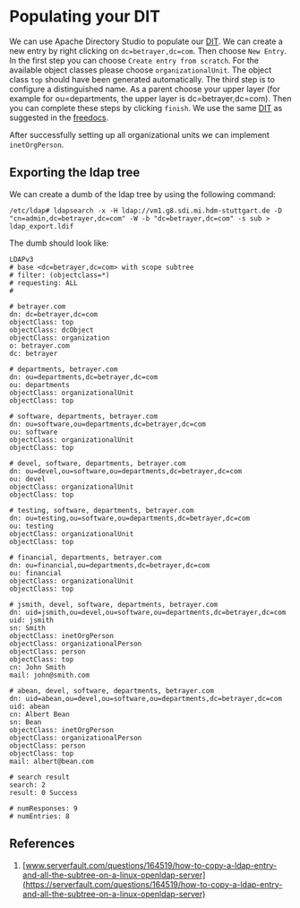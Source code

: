 # Populating your DIT

We can use Apache Directory Studio to populate our [DIT](/acronyms). We can create a new entry by right clicking on `dc=betrayer,dc=com`. Then choose `New Entry`. In the first step you can choose `Create entry from scratch`. For the available object classes please choose `organizationalUnit`. The object class `top` should have been generated automatically. The third step is to configure a distinguished name. As a parent choose your upper layer (for example for ou=departments, the upper layer is dc=betrayer,dc=com). Then you can complete these steps by clicking `finish`. We use the same [DIT](/acronyms) as suggested in the [freedocs](https://freedocs.mi.hdm-stuttgart.de/ldapCompanyLdif.html).

After successfully setting up all organizational units we can implement `inetOrgPerson`. 

## Exporting the ldap tree

We can create a dumb of the ldap tree by using the following command:

```ssh
/etc/ldap# ldapsearch -x -H ldap://vm1.g8.sdi.mi.hdm-stuttgart.de -D "cn=admin,dc=betrayer,dc=com" -W -b "dc=betrayer,dc=com" -s sub > ldap_export.ldif
```

The dumb should look like:

```ssh
LDAPv3
# base <dc=betrayer,dc=com> with scope subtree
# filter: (objectclass=*)
# requesting: ALL
#

# betrayer.com
dn: dc=betrayer,dc=com
objectClass: top
objectClass: dcObject
objectClass: organization
o: betrayer.com
dc: betrayer

# departments, betrayer.com
dn: ou=departments,dc=betrayer,dc=com
ou: departments
objectClass: organizationalUnit
objectClass: top

# software, departments, betrayer.com
dn: ou=software,ou=departments,dc=betrayer,dc=com
ou: software
objectClass: organizationalUnit
objectClass: top

# devel, software, departments, betrayer.com
dn: ou=devel,ou=software,ou=departments,dc=betrayer,dc=com
ou: devel
objectClass: organizationalUnit
objectClass: top

# testing, software, departments, betrayer.com
dn: ou=testing,ou=software,ou=departments,dc=betrayer,dc=com
ou: testing
objectClass: organizationalUnit
objectClass: top

# financial, departments, betrayer.com
dn: ou=financial,ou=departments,dc=betrayer,dc=com
ou: financial
objectClass: organizationalUnit
objectClass: top

# jsmith, devel, software, departments, betrayer.com
dn: uid=jsmith,ou=devel,ou=software,ou=departments,dc=betrayer,dc=com
uid: jsmith
sn: Smith
objectClass: inetOrgPerson
objectClass: organizationalPerson
objectClass: person
objectClass: top
cn: John Smith
mail: john@smith.com

# abean, devel, software, departments, betrayer.com
dn: uid=abean,ou=devel,ou=software,ou=departments,dc=betrayer,dc=com
uid: abean
cn: Albert Bean
sn: Bean
objectClass: inetOrgPerson
objectClass: organizationalPerson
objectClass: person
objectClass: top
mail: albert@bean.com

# search result
search: 2
result: 0 Success

# numResponses: 9
# numEntries: 8
```

## References

1. [www.serverfault.com/questions/164519/how-to-copy-a-ldap-entry-and-all-the-subtree-on-a-linux-openldap-server](https://serverfault.com/questions/164519/how-to-copy-a-ldap-entry-and-all-the-subtree-on-a-linux-openldap-server)
